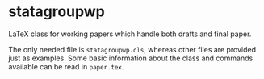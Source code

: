 # statagroupwp

LaTeX class for working papers which handle both drafts and final paper.

The only needed file is `statagroupwp.cls`, whereas other files are provided
just as examples. Some basic information about the class and commands available
can be read in `paper.tex`.
